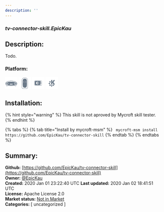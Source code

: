 ```yaml
---
description: ''
---
```


### _tv-connector-skill.EpicKau_  
## Description:  
Todo.  
  
  
### Platform:  
 ![Mark I](../.gitbook/assets/mark-1-icon.png)  ![Mark II](../.gitbook/assets/mark-2-icon.png)  ![Picroft](../.gitbook/assets/picroft-icon.png)  ![plasmoid](../.gitbook/assets/kde.png)   
## Installation:  
{% hint style="warning" %}
This skill is not aproved by Mycroft skill tester.
{% endhint %}
    
{% tabs %}
{% tab title="Install by mycroft-msm" %}
``` mycroft-msm install https://github.com/EpicKau/tv-connector-skill```
{% endtab %}
  {% endtabs %}
    
## Summary:  
**Github:** [https://github.com/EpicKau/tv-connector-skill](https://github.com/EpicKau/tv-connector-skill)  
**Owner:** [@EpicKau](https://github.com/EpicKau)  
**Created:** 2020 Jan 01 23:22:40 UTC  **Last updated:** 2020 Jan 02 18:41:51 UTC  
**License:** Apache License 2.0  
**Market status:** [Not in Market](https://market.mycroft.ai/skill/)  
**Categories:** [ uncategorized ]   
